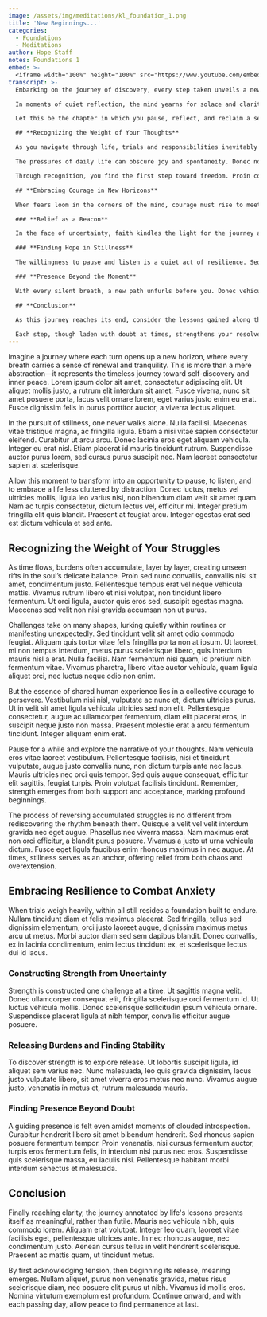 ```yaml
---
image: /assets/img/meditations/kl_foundation_1.png
title: 'New Beginnings...'
categories:
  - Foundations
  - Meditations
author: Hope Staff
notes: Foundations 1
embed: >-
  <iframe width="100%" height="100%" src="https://www.youtube.com/embed/NvYt3lDo5wI?si=iGHoH37XgmCaTMUz" title="YouTube video player" frameborder="0" allow="accelerometer; autoplay; clipboard-write; encrypted-media; gyroscope; picture-in-picture; web-share" referrerpolicy="strict-origin-when-cross-origin" allowfullscreen></iframe>
transcript: >-
  Embarking on the journey of discovery, every step taken unveils a new facet of the world. The ephemeral nature of existence becomes a gentle reminder to embrace each moment with an open heart. Lorem ipsum dolor sit amet, consectetur adipiscing elit. Praesent facilisis imperdiet dolor, vel vulputate lectus posuere non. Cras vehicula turpis sed purus posuere, ut blandit tellus tempor. Integer venenatis, eros at volutpat facilisis, felis sapien porta tortor, non rhoncus nulla magna Vitae nisl.

  In moments of quiet reflection, the mind yearns for solace and clarity. Quisque convallis, dolor ac vehicula scelerisque, urna lorem sagittis purus, sed ultricies tortor tellus at sem. Nam ut nisl sit amet justo fermentum suscipit ut vitae sapien. Nulla facilisi. Vestibulum ante ipsum primis in faucibus orci luctus et ultrices posuere cubilia curae; Sed felis lectus, tincidunt quis laoreet eget, ultricies ut libero.

  Let this be the chapter in which you pause, reflect, and reclaim a sense of purpose. Ut vel felis vel tortor sodales fermentum. Sed condimentum egestas laoreet. Quisque pellentesque metus non lacus luctus, at mattis enim blandit. Maecenas et ligula in nunc porta pharetra. Nullam cursus mauris ligula, eget vestibulum lectus dictum vel. Suspendisse potenti. Pellentesque vulputate justo id sagittis mollis.

  ## **Recognizing the Weight of Your Thoughts**

  As you navigate through life, trials and responsibilities inevitably accumulate like footprints in the sand. Suspendisse et malesuada lorem. Curabitur eget diam ut magna consequat interdum ac a ligula. Vivamus ornare, diam eget tincidunt scelerisque, sem tellus sagittis nulla, at tristique sem magna vitae ligula. Integer aliquet ultricies nisi blandit dictum. Proin tempor, sem sed pharetra aliquam, dui justo tincidunt arcu, vitae blandit lorem odio a lorem. Nulla vitae ipsum non tortor convallis ultricies nec in justo. 

  The pressures of daily life can obscure joy and spontaneity. Donec non enim ipsum. Suspendisse varius libero nec metus laoreet sodales. Cras consequat arcu in augue fringilla congue. Etiam tempor in lectus nec dictum. Nam non viverra lacus. Suspendisse vestibulum, augue a vehicula mattis, arcu elit ultrices sapien, non varius mi urna sed justo.

  Through recognition, you find the first step toward freedom. Proin congue mollis eros ut pretium. Nullam eu nunc quis velit iaculis lacinia. Ut gravida ante at nisi auctor, in maximus arcu posuere. Etiam vitae ex ac augue vulputate scelerisque. Cras et neque id lorem porttitor vehicula. Suspendisse auctor malesuada lectus, ut ultricies velit venenatis in.

  ## **Embracing Courage in New Horizons**

  When fears loom in the corners of the mind, courage must rise to meet them. Vivamus gravida erat et arcu aliquam, sed porta odio vehicula. Etiam commodo felis et mi facilisis consectetur. Ut luctus posuere tortor, ut imperdiet ligula accumsan et. Aliquam erat volutpat. Integer in purus id sapien vestibulum malesuada id sit amet urna. Lorem ipsum dolor sit amet, consectetur adipiscing elit.

  ### **Belief as a Beacon**

  In the face of uncertainty, faith kindles the light for the journey ahead. In semper placerat diam, ac posuere libero pellentesque quis. Duis aliquam lacus nec nunc hendrerit tempus. Aenean id dignissim erat. Integer diam libero, luctus ac arcu sed, sodales volutpat dui. Aliquam convallis dolor at maximus auctor.

  ### **Finding Hope in Stillness**

  The willingness to pause and listen is a quiet act of resilience. Sed ut mattis dui. Proin hendrerit dolor ullamcorper libero lobortis, vitae posuere magna aliquam. Nulla consectetur tellus id nulla laoreet, in sagittis metus lacinia. Proin in elit vitae justo mollis lobortis id at purus.

  ### **Presence Beyond the Moment**

  With every silent breath, a new path unfurls before you. Donec vehicula sit amet sapien id eleifend. Phasellus at erat sit amet odio pharetra egestas. Ut porttitor auctor justo, in efficitur mauris consectetur at. In the depth of stillness, a profound strength can be found, compelling you to continue.

  ## **Conclusion**

  As this journey reaches its end, consider the lessons gained along the way. Nulla facilisi. Integer eget massa at velit euismod pellentesque vitae id lectus. Pellentesque habitant morbi tristique senectus et netus et malesuada fames ac turpis egestas. The steadfast pursuit of peace and growth allows for transformation and the discovery of serenity.

  Each step, though laden with doubt at times, strengthens your resolve to move forward. Maecenas non tortor sit amet libero volutpat mollis. Donec interdum nulla id lectus lobortis, at convallis felis gravida. Suspendisse et venenatis odio. Nam accumsan tincidunt nisi, at molestie odio vestibulum sed. Lorem ipsum dolor sit amet, consectetur adipiscing elit, sed do eiusmod tempor incididunt ut labore et dolore magna aliqua. The journey is fulfilling as it leads to a stronger sense of self and renewed hope.
---
```

Imagine a journey where each turn opens up a new horizon, where every breath carries a sense of renewal and tranquility. This is more than a mere abstraction—it represents the timeless journey toward self-discovery and inner peace. Lorem ipsum dolor sit amet, consectetur adipiscing elit. Ut aliquet mollis justo, a rutrum elit interdum sit amet. Fusce viverra, nunc sit amet posuere porta, lacus velit ornare lorem, eget varius justo enim eu erat. Fusce dignissim felis in purus porttitor auctor, a viverra lectus aliquet.

In the pursuit of stillness, one never walks alone. Nulla facilisi. Maecenas vitae tristique magna, ac fringilla ligula. Etiam a nisi vitae sapien consectetur eleifend. Curabitur ut arcu arcu. Donec lacinia eros eget aliquam vehicula. Integer eu erat nisl. Etiam placerat id mauris tincidunt rutrum. Suspendisse auctor purus lorem, sed cursus purus suscipit nec. Nam laoreet consectetur sapien at scelerisque.

Allow this moment to transform into an opportunity to pause, to listen, and to embrace a life less cluttered by distraction. Donec luctus, metus vel ultricies mollis, ligula leo varius nisi, non bibendum diam velit sit amet quam. Nam ac turpis consectetur, dictum lectus vel, efficitur mi. Integer pretium fringilla elit quis blandit. Praesent at feugiat arcu. Integer egestas erat sed est dictum vehicula et sed ante.

## **Recognizing the Weight of Your Struggles**

As time flows, burdens often accumulate, layer by layer, creating unseen rifts in the soul’s delicate balance. Proin sed nunc convallis, convallis nisl sit amet, condimentum justo. Pellentesque tempus erat vel neque vehicula mattis. Vivamus rutrum libero et nisi volutpat, non tincidunt libero fermentum. Ut orci ligula, auctor quis eros sed, suscipit egestas magna. Maecenas sed velit non nisi gravida accumsan non ut purus.

Challenges take on many shapes, lurking quietly within routines or manifesting unexpectedly. Sed tincidunt velit sit amet odio commodo feugiat. Aliquam quis tortor vitae felis fringilla porta non at ipsum. Ut laoreet, mi non tempus interdum, metus purus scelerisque libero, quis interdum mauris nisl a erat. Nulla facilisi. Nam fermentum nisi quam, id pretium nibh fermentum vitae. Vivamus pharetra, libero vitae auctor vehicula, quam ligula aliquet orci, nec luctus neque odio non enim.

But the essence of shared human experience lies in a collective courage to persevere. Vestibulum nisi nisl, vulputate ac nunc et, dictum ultricies purus. Ut in velit sit amet ligula vehicula ultricies sed non elit. Pellentesque consectetur, augue ac ullamcorper fermentum, diam elit placerat eros, in suscipit neque justo non massa. Praesent molestie erat a arcu fermentum tincidunt. Integer aliquam enim erat.

Pause for a while and explore the narrative of your thoughts. Nam vehicula eros vitae laoreet vestibulum. Pellentesque facilisis, nisi et tincidunt vulputate, augue justo convallis nunc, non dictum turpis ante nec lacus. Mauris ultricies nec orci quis tempor. Sed quis augue consequat, efficitur elit sagittis, feugiat turpis. Proin volutpat facilisis tincidunt. Remember, strength emerges from both support and acceptance, marking profound beginnings.

The process of reversing accumulated struggles is no different from rediscovering the rhythm beneath them. Quisque a velit vel velit interdum gravida nec eget augue. Phasellus nec viverra massa. Nam maximus erat non orci efficitur, a blandit purus posuere. Vivamus a justo ut urna vehicula dictum. Fusce eget ligula faucibus enim rhoncus maximus in nec augue. At times, stillness serves as an anchor, offering relief from both chaos and overextension.

## **Embracing Resilience to Combat Anxiety**

When trials weigh heavily, within all still resides a foundation built to endure. Nullam tincidunt diam et felis maximus placerat. Sed fringilla, tellus sed dignissim elementum, orci justo laoreet augue, dignissim maximus metus arcu ut metus. Morbi auctor diam sed sem dapibus blandit. Donec convallis, ex in lacinia condimentum, enim lectus tincidunt ex, et scelerisque lectus dui id lacus.

### **Constructing Strength from Uncertainty**

Strength is constructed one challenge at a time. Ut sagittis magna velit. Donec ullamcorper consequat elit, fringilla scelerisque orci fermentum id. Ut luctus vehicula mollis. Donec scelerisque sollicitudin ipsum vehicula ornare. Suspendisse placerat ligula at nibh tempor, convallis efficitur augue posuere.

### **Releasing Burdens and Finding Stability**

To discover strength is to explore release. Ut lobortis suscipit ligula, id aliquet sem varius nec. Nunc malesuada, leo quis gravida dignissim, lacus justo vulputate libero, sit amet viverra eros metus nec nunc. Vivamus augue justo, venenatis in metus et, rutrum malesuada mauris.

### **Finding Presence Beyond Doubt**

A guiding presence is felt even amidst moments of clouded introspection. Curabitur hendrerit libero sit amet bibendum hendrerit. Sed rhoncus sapien posuere fermentum tempor. Proin venenatis, nisi cursus fermentum auctor, turpis eros fermentum felis, in interdum nisl purus nec eros. Suspendisse quis scelerisque massa, eu iaculis nisi. Pellentesque habitant morbi interdum senectus et malesuada.

## **Conclusion**

Finally reaching clarity, the journey annotated by life's lessons presents itself as meaningful, rather than futile. Mauris nec vehicula nibh, quis commodo lorem. Aliquam erat volutpat. Integer leo quam, laoreet vitae facilisis eget, pellentesque ultrices ante. In nec rhoncus augue, nec condimentum justo. Aenean cursus tellus in velit hendrerit scelerisque. Praesent ac mattis quam, ut tincidunt metus.

By first acknowledging tension, then beginning its release, meaning emerges. Nullam aliquet, purus non venenatis gravida, metus risus scelerisque diam, nec posuere elit purus ut nibh. Vivamus id mollis eros. Nomina virtutum exemplum est profundum. Continue onward, and with each passing day, allow peace to find permanence at last.